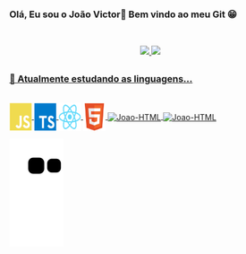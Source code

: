 ### Olá, Eu sou o João Victor👋 Bem vindo ao meu Git 😁
##
<br />

<div align="center">
  <a href="https://github.com/rafaballerini">
  <img height="150em" src="https://github-readme-stats.vercel.app/api?username=JoaoVictorBarbosa01&show_icons=true&theme=dracula&include_all_commits=true&count_private=true"/>
  <img height="150em" src="https://github-readme-stats.vercel.app/api/top-langs/?username=JoaoVictorBarbosa01&layout=compact&langs_count=7&theme=dracula"/>
</div>

##

### 📖 Atualmente estudando as linguagens...
<div style="display: inline_block"><br>
  <img align="center" alt="Joao-Js" height="50" width="40" src="https://raw.githubusercontent.com/devicons/devicon/master/icons/javascript/javascript-plain.svg">
  <img align="center" alt="Joao-Ts" height="50" width="40" src="https://raw.githubusercontent.com/devicons/devicon/master/icons/typescript/typescript-plain.svg">
  <img align="center" alt="Joa-React" height="50" width="40" src="https://raw.githubusercontent.com/devicons/devicon/master/icons/react/react-original.svg">
  <img align="center" alt="Joao-HTML" height="50" width="40" src="https://raw.githubusercontent.com/devicons/devicon/master/icons/html5/html5-original.svg">
  <img align="center" alt="Joao-HTML" height="50" width="40" src="https://cdn.jsdelivr.net/gh/devicons/devicon/icons/vuejs/vuejs-original.svg" />
  <img align="center" alt="Joao-HTML" height="50" width="40"src="https://cdn.jsdelivr.net/gh/devicons/devicon/icons/nodejs/nodejs-original.svg" />
  
  ![Snake animation](https://github.com/rafaballerini/rafaballerini/blob/output/github-contribution-grid-snake.svg)
</div>
